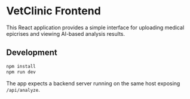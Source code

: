 # VetClinic Frontend

This React application provides a simple interface for uploading medical epicrises and viewing AI-based analysis results.

## Development

```bash
npm install
npm run dev
```

The app expects a backend server running on the same host exposing `/api/analyze`.
